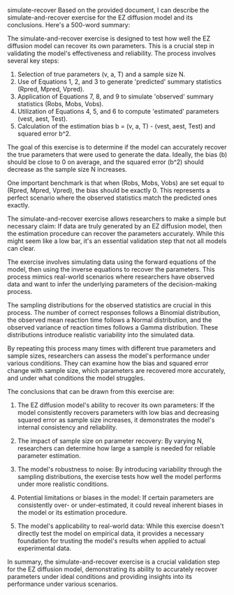 simulate-recover
Based on the provided document, I can describe the simulate-and-recover exercise for the EZ diffusion model and its conclusions. Here's a 500-word summary:

The simulate-and-recover exercise is designed to test how well the EZ diffusion model can recover its own parameters. This is a crucial step in validating the model's effectiveness and reliability. The process involves several key steps:

1. Selection of true parameters (v, a, T) and a sample size N.
2. Use of Equations 1, 2, and 3 to generate 'predicted' summary statistics (Rpred, Mpred, Vpred).
3. Application of Equations 7, 8, and 9 to simulate 'observed' summary statistics (Robs, Mobs, Vobs).
4. Utilization of Equations 4, 5, and 6 to compute 'estimated' parameters (vest, aest, Test).
5. Calculation of the estimation bias b = (v, a, T) - (vest, aest, Test) and squared error b^2.

The goal of this exercise is to determine if the model can accurately recover the true parameters that were used to generate the data. Ideally, the bias (b) should be close to 0 on average, and the squared error (b^2) should decrease as the sample size N increases. 

One important benchmark is that when (Robs, Mobs, Vobs) are set equal to (Rpred, Mpred, Vpred), the bias should be exactly 0. This represents a perfect scenario where the observed statistics match the predicted ones exactly.

The simulate-and-recover exercise allows researchers to make a simple but necessary claim: If data are truly generated by an EZ diffusion model, then the estimation procedure can recover the parameters accurately. While this might seem like a low bar, it's an essential validation step that not all models can clear.

The exercise involves simulating data using the forward equations of the model, then using the inverse equations to recover the parameters. This process mimics real-world scenarios where researchers have observed data and want to infer the underlying parameters of the decision-making process.

The sampling distributions for the observed statistics are crucial in this process. The number of correct responses follows a Binomial distribution, the observed mean reaction time follows a Normal distribution, and the observed variance of reaction times follows a Gamma distribution. These distributions introduce realistic variability into the simulated data.

By repeating this process many times with different true parameters and sample sizes, researchers can assess the model's performance under various conditions. They can examine how the bias and squared error change with sample size, which parameters are recovered more accurately, and under what conditions the model struggles.

The conclusions that can be drawn from this exercise are:

1. The EZ diffusion model's ability to recover its own parameters: If the model consistently recovers parameters with low bias and decreasing squared error as sample size increases, it demonstrates the model's internal consistency and reliability.

2. The impact of sample size on parameter recovery: By varying N, researchers can determine how large a sample is needed for reliable parameter estimation.

3. The model's robustness to noise: By introducing variability through the sampling distributions, the exercise tests how well the model performs under more realistic conditions.

4. Potential limitations or biases in the model: If certain parameters are consistently over- or under-estimated, it could reveal inherent biases in the model or its estimation procedure.

5. The model's applicability to real-world data: While this exercise doesn't directly test the model on empirical data, it provides a necessary foundation for trusting the model's results when applied to actual experimental data.

In summary, the simulate-and-recover exercise is a crucial validation step for the EZ diffusion model, demonstrating its ability to accurately recover parameters under ideal conditions and providing insights into its performance under various scenarios.
